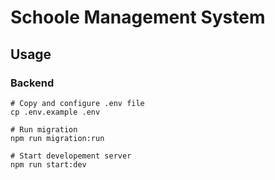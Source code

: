 # Schoole Management System

## Usage

### Backend

```shell
# Copy and configure .env file
cp .env.example .env

# Run migration
npm run migration:run

# Start developement server
npm run start:dev
```
